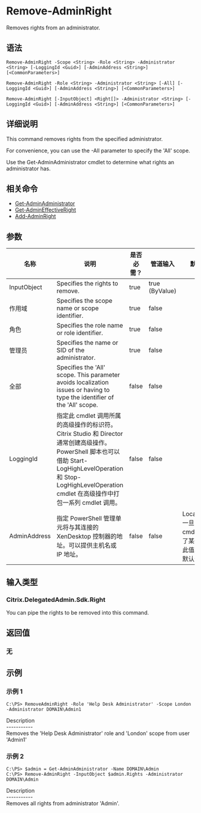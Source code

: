 # Remove-AdminRight

Removes rights from an administrator.

## 语法

    Remove-AdminRight -Scope <String> -Role <String> -Administrator <String> [-LoggingId <Guid>] [-AdminAddress <String>] [<CommonParameters>]
    
    Remove-AdminRight -Role <String> -Administrator <String> [-All] [-LoggingId <Guid>] [-AdminAddress <String>] [<CommonParameters>]
    
    Remove-AdminRight [-InputObject] <Right[]> -Administrator <String> [-LoggingId <Guid>] [-AdminAddress <String>] [<CommonParameters>]
    

## 详细说明

This command removes rights from the specified administrator.

For convenience, you can use the -All parameter to specify the 'All' scope.

Use the Get-AdminAdministrator cmdlet to determine what rights an administrator has.

## 相关命令

- [Get-AdminAdministrator](Get-AdminAdministrator.html)
- [Get-AdminEffectiveRight](Get-AdminEffectiveRight.html)
- [Add-AdminRight](Add-AdminRight.html)

## 参数

| 名称           | 说明                                                                                                                                                                     | 是否必需？ | 管道输入           | 默认值                                   |
| ------------ | ---------------------------------------------------------------------------------------------------------------------------------------------------------------------- | ----- | -------------- | ------------------------------------- |
| InputObject  | Specifies the rights to remove.                                                                                                                                        | true  | true (ByValue) |                                       |
| 作用域          | Specifies the scope name or scope identifier.                                                                                                                          | true  | false          |                                       |
| 角色           | Specifies the role name or role identifier.                                                                                                                            | true  | false          |                                       |
| 管理员          | Specifies the name or SID of the administrator.                                                                                                                        | true  | false          |                                       |
| 全部           | Specifies the 'All' scope. This parameter avoids localization issues or having to type the identifier of the 'All' scope.                                              | false | false          |                                       |
| LoggingId    | 指定此 cmdlet 调用所属的高级操作的标识符。 Citrix Studio 和 Director 通常创建高级操作。 PowerShell 脚本也可以借助 Start-LogHighLevelOperation 和 Stop-LogHighLevelOperation cmdlet 在高级操作中打包一系列 cmdlet 调用。 | false | false          |                                       |
| AdminAddress | 指定 PowerShell 管理单元将与其连接的 XenDesktop 控制器的地址。可以提供主机名或 IP 地址。                                                                                                             | false | false          | Localhost。一旦有 cmdlet 提供了某个值，此值将变为默认值。 |

## 输入类型

### Citrix.DelegatedAdmin.Sdk.Right

You can pipe the rights to be removed into this command.

## 返回值

### 无

## 示例

### 示例 1

    C:\PS> RemoveAdminRight -Role 'Help Desk Administrator' -Scope London -Administrator DOMAIN\Admin1
    

Description  
\---\---\-----  
Removes the 'Help Desk Administrator' role and 'London' scope from user 'Admin1'

### 示例 2

    C:\PS> $admin = Get-AdminAdministrator -Name DOMAIN\Admin
    C:\PS> Remove-AdminRight -InputObject $admin.Rights -Administrator DOMAIN\Admin
    

Description  
\---\---\-----  
Removes all rights from administrator 'Admin'.